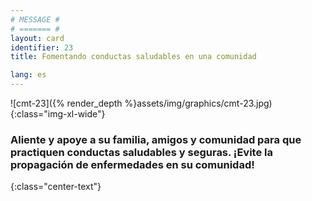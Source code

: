 ```yaml
---
# MESSAGE #
# ======= #
layout: card
identifier: 23
title: Fomentando conductas saludables en una comunidad

lang: es
---
```


![cmt-23]({% render_depth %}assets/img/graphics/cmt-23.jpg){:class="img-xl-wide"}

### Aliente y apoye a su familia, amigos y comunidad para que practiquen conductas saludables y seguras. ¡Evite la propagación de enfermedades en su comunidad!
{:class="center-text"}